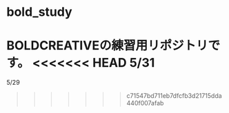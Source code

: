 # bold_study
BOLDCREATIVEの練習用リポジトリです。
<<<<<<< HEAD
5/31
=======
5/29
>>>>>>> c71547bd711eb7dfcfb3d21715dda440f007afab
